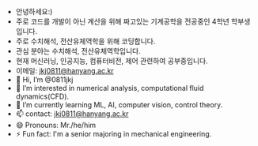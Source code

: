 - 안녕하세요:)
- 주로 코드를 개발이 아닌 계산을 위해 짜고있는 기계공학을 전공중인 4학년 학부생입니다.
- 주로 수치해석, 전산유체역학을 위해 코딩합니다.
- 관심 분야는 수치해석, 전산유체역학입니다.
- 현재 머신러닝, 인공지능, 컴퓨터비전, 제어 관련하여 공부중입니다.
- 이메일: jkj0811@hanyang.ac.kr
- 👋 Hi, I’m @0811jkj
- 👀 I’m interested in numerical analysis, computational fluid dynamics(CFD).
- 🌱 I’m currently learning ML, AI, computer vision, control theory.
- 📫 contact: jkj0811@hanyang.ac.kr
- 😄 Pronouns: Mr./he/him
- ⚡ Fun fact: I'm a senior majoring in mechanical engineering.

<!---
0811jkj/0811jkj is a ✨ special ✨ repository because its `README.md` (this file) appears on your GitHub profile.
You can click the Preview link to take a look at your changes.
--->
